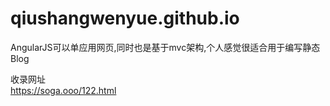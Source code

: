 # qiushangwenyue.github.io
AngularJS可以单应用网页,同时也是基于mvc架构,个人感觉很适合用于编写静态Blog

收录网址<br/>
https://soga.ooo/122.html
